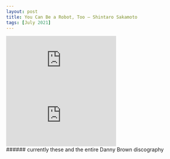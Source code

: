```yaml
---
layout: post
title: You Can Be a Robot, Too — Shintaro Sakamoto
tags: [July 2021]
---
```


<div class="responsive_iframe">
   <iframe src="https://www.youtube.com/embed/EY6sWifUbrI" frameborder="0" allow="accelerometer; autoplay; clipboard-write; encrypted-media; gyroscope; picture-in-picture" allowfullscreen></iframe>
</div>
<div class="responsive_iframe">
   <iframe src="https://www.youtube.com/embed/qmUWbhf0T8A" frameborder="0" allow="accelerometer; autoplay; clipboard-write; encrypted-media; gyroscope; picture-in-picture" allowfullscreen></iframe>
</div>
###### currently these and the entire Danny Brown discography